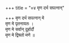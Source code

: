 +++
title = "०४ मृण दर्भ सपत्नान्"

+++
मृण दर्भ सपत्नान् मे  
मृण मे पृतनायतः ।  
मृण मे सर्वान् दुर्हार्दो  
मृण मे द्विषतो मणे ॥